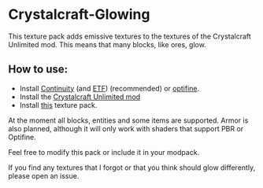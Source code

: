 # Crystalcraft-Glowing
This texture pack adds emissive textures to the textures of the Crystalcraft Unlimited mod. This means that many blocks, like ores, glow.

## How to use:

- Install [Continuity](https://modrinth.com/mod/continuity/versions) (and [ETF](https://modrinth.com/mod/entitytexturefeatures)) (recommended) or [optifine]([https://optifine.net/downloads](https://optifine.net/downloads)).
- Install the [Crystalcraft Unlimited mod]([https://modrinth.com/mod/crystalcraft-unlimited/changelog](https://modrinth.com/mod/crystalcraft-unlimited/changelog))
- Install [this](https://modrinth.com/project/crystalcraft-glowing/versions) texture pack.

At the moment all blocks, entities and some items are supported. Armor is also planned, although it will only work with shaders that support PBR or Optifine.

Feel free to modify this pack or include it in your modpack.

If you find any textures that I forgot or that you think should glow differently, please open an issue.
